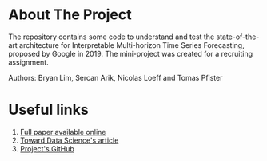 # About The Project
The repository contains some code to understand and test the state-of-the-art architecture for Interpretable Multi-horizon Time Series Forecasting, proposed by Google in 2019. The mini-project was created for a recruiting assignment.

Authors: Bryan Lim, Sercan Arik, Nicolas Loeff and Tomas Pfister

# Useful links
1. [Full paper available online](https://www.sciencedirect.com/science/article/pii/S0169207021000637)
2. [Toward Data Science's article](https://towardsdatascience.com/temporal-fusion-transformer-googles-model-for-interpretable-time-series-forecasting-5aa17beb621)
3. [Project's GitHub](https://github.com/greatwhiz/tft_tf2)
